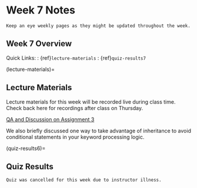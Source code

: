 Week 7 Notes
============================

```{note}
Keep an eye weekly pages as they might be updated throughout the week.
```

## Week 7 Overview

Quick Links:
: {ref}`lecture-materials`
: {ref}`quiz-results7`

(lecture-materials)=
## Lecture Materials

Lecture materials for this week will be recorded live during class time. Check back here for recordings after class on Thursday.

[QA and Discussion on Assignment 3](https://uci.yuja.com/V/Video?v=2615891&node=9376594&a=86342245&autoplay=1)

We also briefly discussed one way to take advantage of inheritance to avoid conditional statements in your keyword processing logic.

(quiz-results6)=
## Quiz Results

```{note}
Quiz was cancelled for this week due to instructor illness.

```

